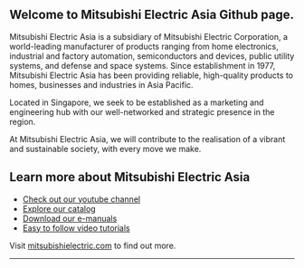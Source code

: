 ## Welcome to Mitsubishi Electric Asia Github page.

Mitsubishi Electric Asia is a subsidiary of Mitsubishi Electric Corporation, a world-leading manufacturer of products ranging from home electronics, industrial and factory automation, semiconductors and devices, public utility systems, and defense and space systems. Since establishment in 1977, Mitsubishi Electric Asia has been providing reliable, high-quality products to homes, businesses and industries in Asia Pacific.

Located in Singapore, we seek to be established as a marketing and engineering hub with our well-networked and strategic presence in the region.

At Mitsubishi Electric Asia, we will contribute to the realisation of a vibrant and sustainable society, with every move we make.

## Learn more about Mitsubishi Electric Asia

* [Check out our youtube channel](https://www.youtube.com/channel/UCkDaGvT5PvALPg9sjhVEusA)
* [Explore our catalog](https://sg.mitsubishielectric.com/fa/en/)
* [Download our e-manuals](https://www.mitsubishielectric.com/app/fa/download/search.do?mode=manual#)
* [Easy to follow video tutorials](https://www.youtube.com/@MitsubishiFAEU/playlists)

Visit [mitsubishielectric.com](https://www.mitsubishielectric.com.sg/) to find out more.


----
